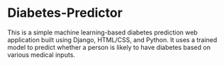 # Diabetes-Predictor
This is a simple machine learning-based diabetes prediction web application built using Django, HTML/CSS, and Python. It uses a trained model to predict whether a person is likely to have diabetes based on various medical inputs.
